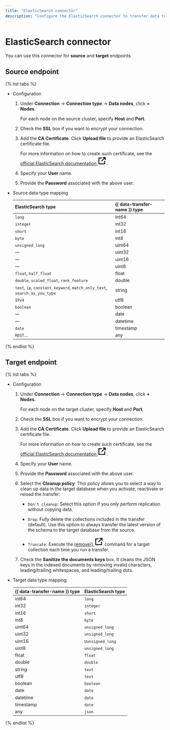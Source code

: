 ```yaml
---
title: "ElasticSearch connector"
description: "Configure the ElasticSearch connector to transfer data to and from ElasticSearch with {{ DC }} {{ data-transfer-name }}"
---
```


# ElasticSearch connector

You can use this connector for **source** and **target** endpoints.

## Source endpoint

{% list tabs %}

* Configuration

   1. Under **Connection** → **Connection type** → **Data nodes**, click **+ Nodes**.

      For each node on the source cluster, specify **Host** and **Port**.

   1. Check the **SSL** box if you want to encrypt your connection.

   1. Add the **CA Certificate**. Click **Upload file** to provide an ElasticSearch certificate file.

      For more information on how to create such certificate, see the [official ElasticSearch documentation ![external link](../_assets/external-link.svg)](https://www.elastic.co/guide/en/elasticsearch/reference/current/security-basic-setup.html#generate-certificates).

   1. Specify your **User** name.

   1. Provide the **Password** associated with the above user.

* Source data type mapping

   | **ElasticSearch type** | **{{ data-transfer-name }} type** |
   |---|---|
   | `long` | int64 |
   | `integer` | int32 |
   | `short` | int16 |
   | `byte` | int8 |
   | `unsigned_long` | uint64 |
   | — | uint32 |
   | — | uint16 |
   | — | uint8 |
   | `float`, `half_float` | float |
   | `double`, `scaled_float`, `rank_feature` | double |
   | `text`, `ip`, `constant_keyword`, `match_only_text`, `search_as_you_type` | string |
   | `IPv4` | utf8 |
   | `boolean` | boolean |
   | — | date |
   | — | datetime |
   | `date` | timestamp |
   | `REST`... | any |

{% endlist %}

## Target endpoint

{% list tabs %}

* Configuration

   1. Under **Connection** → **Connection type** → **Data nodes**, click **+ Nodes**.

      For each node on the target cluster, specify **Host** and **Port**.

   1. Check the **SSL** box if you want to encrypt your connection.

   1. Add the **CA Certificate**. Click **Upload file** to provide an ElasticSearch certificate file.

      For more information on how to create such certificate, see the [official ElasticSearch documentation ![external link](../_assets/external-link.svg)](https://www.elastic.co/guide/en/elasticsearch/reference/current/security-basic-setup.html#generate-certificates).

   1. Specify your **User** name.

   1. Provide the **Password** associated with the above user.

   1. Select the **Cleanup policy**. This policy allows you to select a way to clean up data in the target database when you activate, reactivate or reload the transfer:

      * `Don't cleanup`: Select this option if you only perform replication without copying data.

      * `Drop`: Fully delete the collections included in the transfer (default). Use this option to always transfer the latest version of the schema to the target database from the source.

      * `Truncate`: Execute the [remove() ![external link](../_assets/external-link.svg)](https://www.mongodb.com/docs/manual/reference/method/db.collection.remove/) command for a target collection each time you run a transfer.

   1. Check the **Sanitize the documents keys** box. It cleans the JSON keys in the indexed documents by removing invalid characters, leading/trailing whitespaces, and leading/trailing dots.

* Target data type mapping

   | **{{ data-transfer-name }} type** | **ElasticSearch type** |
   |---|---|
   |int64|`long`|
   |int32|`integer`|
   |int16|`short`|
   |int8|`byte`|
   |uint64|`unsigned_long`|
   |uint32|`unsigned_long`|
   |uint16|`Uunsigned_long`|
   |uint8|`unsigned_long`|
   |float|`float`|
   |double|`double`|
   |string|`text`|
   |utf8|`text`|
   |boolean|`boolean`|
   |date|`date`|
   |datetime|`date`|
   |timestamp|`date`|
   |any|`json`|

{% endlist %}
